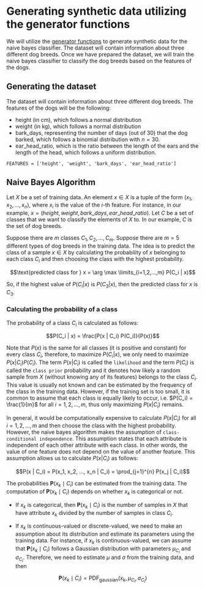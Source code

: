 # Generating synthetic data utilizing the generator functions
We will utilize the [generator functions](./probability/generators.py) to generate synthetic data for the naive bayes classifier. The dataset will contain information about three different dog breeds. Once we have prepared the dataset, we will train the naive bayes classifier to classify the dog breeds based on the features of the dogs.

## Generating the dataset
The dataset will contain information about three different dog breeds. The features of the dogs will be the following:
- height (in cm), which follows a normal distribution
- weight (in kg), which follows a normal distribution
- bark_days, representing the number of days (out of 30) that the dog barked, which follows a binomial distribution with $n=30$.
- ear_head_ratio, which is the ratio between the length of the ears and the length of the head, which follows a uniform distribution.

`FEATURES = ['height', 'weight', 'bark_days', 'ear_head_ratio']`

## Naive Bayes Algorithm
Let $X$ be a set of training data. An element $x \in X$ is a tuple of the form $(x_1, x_2, ..., x_n)$, where $x_i$ is the value of the $i$-th feature. For instance, in our example, $x = (height, weight, bark\_days, ear\_head\_ratio)$. Let $C$ be a set of classes that we want to classify the elements of $X$ to. In our example, $C$ is the set of dog breeds.

Suppose there are $m$ classes $C_1, C_2, ..., C_m$. Suppose there are $m=5$ different types of dog breeds in the training data. The idea is to predict the class of a sample $x \in X$ by calculating the probability of $x$ belonging to each class $C_i$ and then choosing the class with the highest probability.

$$\text{predicted class for } x = \arg \max \limits_{i=1,2,...,m} P(C_i | x)$$

So, if the highest value of $P(C_i | x)$ is $P(C_3 | x)$, then the predicted class for $x$ is $C_3$.

### Calculating the probability of a class
The probability of a class $C_i$ is calculated as follows:

$$P(C_i | x) = \frac{P(x | C_i) P(C_i)}{P(x)}$$

Note that $P(x)$ is the same for all classes (it is positive and constant) for every class $C_i$, therefore, to maximize $P(C_i | x)$, we only need to maximize $P(x | C_i) P(C_i)$. The term $P(x | C_i)$ is called the `likelihood` and the term $P(C_i)$ is called the `class prior` probability and it denotes how likely a random sample from $X$ (without knowing any of its features) belongs to the class $C_i$. This value is usually not known and can be estimated by the frequency of the class in the training data. However, if the training set is too small, it is common to assume that each class is equally likely to occur, i.e. $P(C_i) = \frac{1}{m}$ for all $i=1,2,...,m$, thus only maximizing $P(x | C_i)$ remains.

In general, it would be computationally expensive to calculate $P(x | C_i)$ for all $i=1,2,...,m$ and then choose the class with the highest probability. However, the naive bayes algorithm makes the assumption of `class-conditional independence`. This assumption states that each attribute is independent of each other attribute with each class. In other words, the value of one feature does not depend on the value of another feature. This assumption allows us to calculate $P(x | C_i)$ as follows:

$$P(x | C_i) = P(x_1, x_2, ..., x_n | C_i) = \prod_{j=1}^{n} P(x_j | C_i)$$

The probabilities $\mathbf P(x_k \mid C_i)$ can be estimated from the training data. The computation of $\mathbf P(x_k \mid C_i)$ depends on whether $x_k$ is categorical or not.

- If $x_k$ is categorical, then $\mathbf P(x_k \mid C_i)$ is the number of samples in $X$ that have attribute $x_k$ divided by the number of samples in class $C_i$.

- If $x_k$ is continuous-valued or discrete-valued, we need to make an assumption about its distribution and estimate its parameters using the training data. For instance, if $x_k$ is continuous-valued, we can assume that $\mathbf P(x_k \mid C_i)$ follows a Gaussian distribution with parameters $\mu_{C_i}$ and $\sigma_{C_i}$. Therefore, we need to estimate $\mu$ and $\sigma$ from the training data, and then

$$\mathbf P(x_k \mid C_i) = \text{PDF}_{\text{gaussian}}(x_k, \mu_{C_i}, \sigma_{C_i})$$